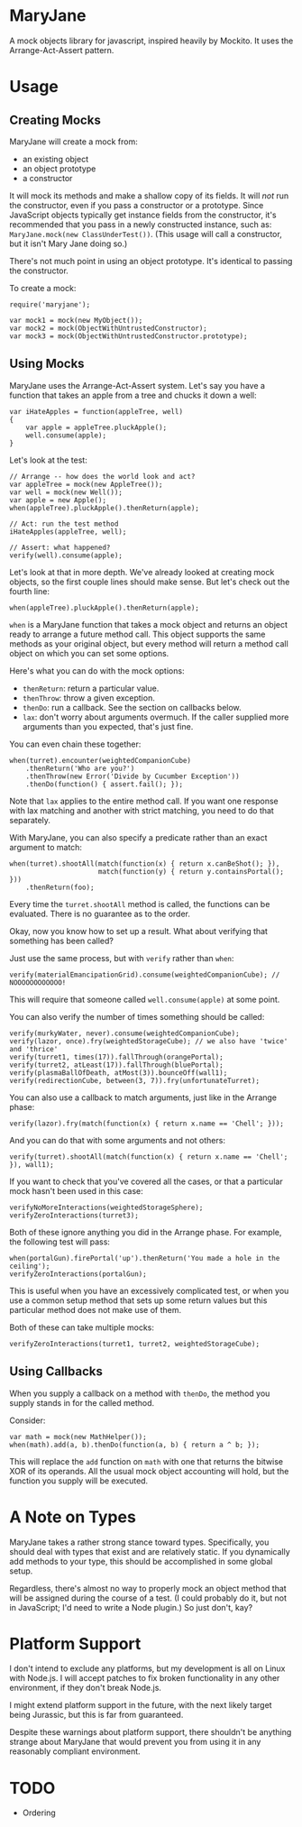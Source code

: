 MaryJane
========
A mock objects library for javascript, inspired heavily by Mockito. It uses the Arrange-Act-Assert pattern.

Usage
=====

Creating Mocks
--------------
MaryJane will create a mock from:

 * an existing object
 * an object prototype
 * a constructor

It will mock its methods and make a shallow copy of its fields. It will *not* run the constructor, even if you pass a constructor or a prototype. Since JavaScript objects typically get instance fields from the constructor, it's recommended that you pass in a newly constructed instance, such as: `MaryJane.mock(new ClassUnderTest())`. (This usage will call a constructor, but it isn't Mary Jane doing so.)

There's not much point in using an object prototype. It's identical to passing the constructor.

To create a mock:

	require('maryjane');

	var mock1 = mock(new MyObject());
	var mock2 = mock(ObjectWithUntrustedConstructor);
	var mock3 = mock(ObjectWithUntrustedConstructor.prototype);

Using Mocks
-----------
MaryJane uses the Arrange-Act-Assert system. Let's say you have a function that takes an apple from a tree and chucks it down a well:

	var iHateApples = function(appleTree, well)
	{
		var apple = appleTree.pluckApple();
		well.consume(apple);
	}

Let's look at the test:

	// Arrange -- how does the world look and act?
	var appleTree = mock(new AppleTree());
	var well = mock(new Well());
	var apple = new Apple();
	when(appleTree).pluckApple().thenReturn(apple);

	// Act: run the test method
	iHateApples(appleTree, well);

	// Assert: what happened?
	verify(well).consume(apple);


Let's look at that in more depth. We've already looked at creating mock objects, so the first couple lines should make sense. But let's check out the fourth line:

	when(appleTree).pluckApple().thenReturn(apple);

`when` is a MaryJane function that takes a mock object and returns an object ready to arrange a future method call. This object supports the same methods as your original object, but every method will return a method call object on which you can set some options.

Here's what you can do with the mock options:

 * `thenReturn`: return a particular value.
 * `thenThrow`: throw a given exception.
 * `thenDo`: run a callback. See the section on callbacks below.
 * `lax`: don't worry about arguments overmuch. If the caller supplied more arguments than you expected, that's just fine.

You can even chain these together:

	when(turret).encounter(weightedCompanionCube)
		.thenReturn('Who are you?')
		.thenThrow(new Error('Divide by Cucumber Exception'))
		.thenDo(function() { assert.fail(); });

Note that `lax` applies to the entire method call. If you want one response with lax matching and another with strict matching, you need to do that separately.

With MaryJane, you can also specify a predicate rather than an exact argument to match:

	when(turret).shootAll(match(function(x) { return x.canBeShot(); }), 
						  match(function(y) { return y.containsPortal(); }))
		.thenReturn(foo);

Every time the `turret.shootAll` method is called, the functions can be evaluated. There is no guarantee as to the order.

Okay, now you know how to set up a result. What about verifying that something has been called?

Just use the same process, but with `verify` rather than `when`:

	verify(materialEmancipationGrid).consume(weightedCompanionCube); // NOOOOOOOOOOOO!

This will require that someone called `well.consume(apple)` at some point.

You can also verify the number of times something should be called:

	verify(murkyWater, never).consume(weightedCompanionCube);
	verify(lazor, once).fry(weightedStorageCube); // we also have 'twice' and 'thrice'
	verify(turret1, times(17)).fallThrough(orangePortal);
	verify(turret2, atLeast(17)).fallThrough(bluePortal);
	verify(plasmaBallOfDeath, atMost(3)).bounceOff(wall1);
	verify(redirectionCube, between(3, 7)).fry(unfortunateTurret);

You can also use a callback to match arguments, just like in the Arrange phase:

	verify(lazor).fry(match(function(x) { return x.name == 'Chell'; }));

And you can do that with some arguments and not others:

	verify(turret).shootAll(match(function(x) { return x.name == 'Chell'; }), wall1);

If you want to check that you've covered all the cases, or that a particular mock hasn't been used in this case:

	verifyNoMoreInteractions(weightedStorageSphere);
	verifyZeroInteractions(turret3);

Both of these ignore anything you did in the Arrange phase. For example, the following test will pass:

	when(portalGun).firePortal('up').thenReturn('You made a hole in the ceiling');
	verifyZeroInteractions(portalGun);

This is useful when you have an excessively complicated test, or when you use a common setup method that sets up some return values but this particular method does not make use of them.

Both of these can take multiple mocks:

	verifyZeroInteractions(turret1, turret2, weightedStorageCube);

Using Callbacks
---------------
When you supply a callback on a method with `thenDo`, the method you supply stands in for the called method.

Consider:

	var math = mock(new MathHelper());
	when(math).add(a, b).thenDo(function(a, b) { return a ^ b; });

This will replace the `add` function on `math` with one that returns the bitwise XOR of its operands. All the usual mock object accounting will hold, but the function you supply will be executed.

A Note on Types
===============
MaryJane takes a rather strong stance toward types. Specifically, you should deal with types that exist and are relatively static. If you dynamically add methods to your type, this should be accomplished in some global setup.

Regardless, there's almost no way to properly mock an object method that will be assigned during the course of a test. (I could probably do it, but not in JavaScript; I'd need to write a Node plugin.) So just don't, kay?

Platform Support
================
I don't intend to exclude any platforms, but my development is all on Linux with Node.js. I will accept patches to fix broken functionality in any other environment, if they don't break Node.js.

I might extend platform support in the future, with the next likely target being Jurassic, but this is far from guaranteed.

Despite these warnings about platform support, there shouldn't be anything strange about MaryJane that would prevent you from using it in any reasonably compliant environment.

TODO
====
 * Ordering
